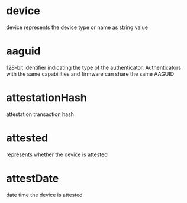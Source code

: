 # device

device represents the device type or name as string value

# aaguid

128-bit identifier indicating the type of the authenticator. Authenticators with the same capabilities and firmware can share the same AAGUID

# attestationHash

attestation transaction hash

# attested

represents whether the device is attested

# attestDate

date time the device is attested

